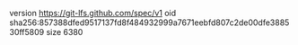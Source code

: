 version https://git-lfs.github.com/spec/v1
oid sha256:857388dfed9517137fd8f484932999a7671eebfd807c2de00dfe388530ff5809
size 6380
